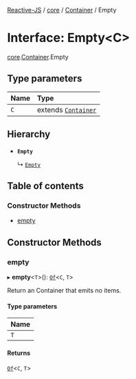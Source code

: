 [Reactive-JS](../README.md) / [core](../modules/core.md) / [Container](../modules/core.Container.md) / Empty

# Interface: Empty<C\>

[core](../modules/core.md).[Container](../modules/core.Container.md).Empty

## Type parameters

| Name | Type |
| :------ | :------ |
| `C` | extends [`Container`](core.Container-1.md) |

## Hierarchy

- **`Empty`**

  ↳ [`Empty`](core.ReactiveContainer.Empty.md)

## Table of contents

### Constructor Methods

- [empty](core.Container.Empty.md#empty)

## Constructor Methods

### empty

▸ **empty**<`T`\>(): [`Of`](../modules/core.Container.md#of)<`C`, `T`\>

Return an Container that emits no items.

#### Type parameters

| Name |
| :------ |
| `T` |

#### Returns

[`Of`](../modules/core.Container.md#of)<`C`, `T`\>

